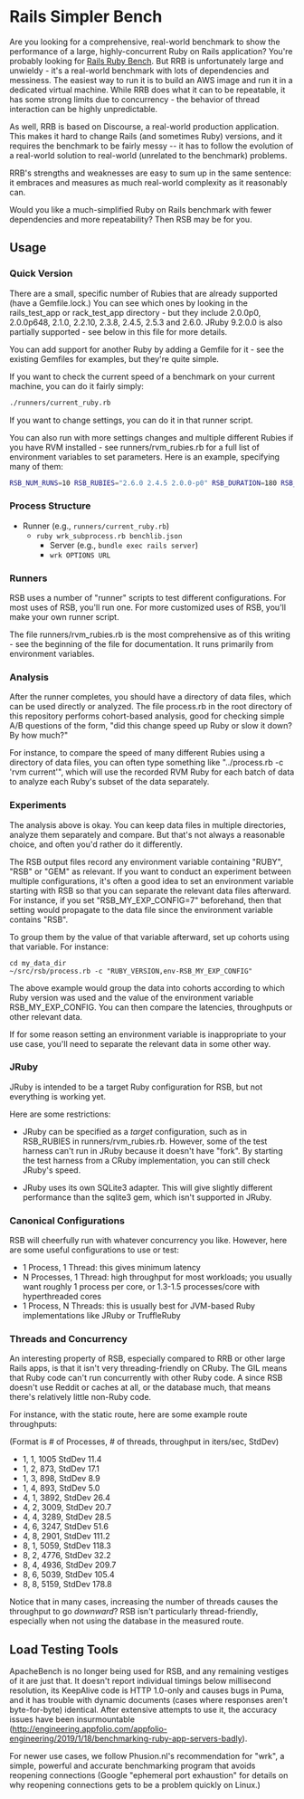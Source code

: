# Rails Simpler Bench

Are you looking for a comprehensive, real-world benchmark to show the
performance of a large, highly-concurrent Ruby on Rails application?
You're probably looking for [Rails Ruby
Bench](https://github.com/noahgibbs/rails_ruby_bench). But RRB is
unfortunately large and unwieldy - it's a real-world benchmark with
lots of dependencies and messiness. The easiest way to run it is to
build an AWS image and run it in a dedicated virtual machine. While
RRB does what it can to be repeatable, it has some strong limits due
to concurrency - the behavior of thread interaction can be highly
unpredictable.

As well, RRB is based on Discourse, a real-world production
application. This makes it hard to change Rails (and sometimes Ruby)
versions, and it requires the benchmark to be fairly messy -- it has
to follow the evolution of a real-world solution to real-world
(unrelated to the benchmark) problems.

RRB's strengths and weaknesses are easy to sum up in the same
sentence: it embraces and measures as much real-world complexity as it
reasonably can.

Would you like a much-simplified Ruby on Rails benchmark with fewer
dependencies and more repeatability? Then RSB may be for you.

## Usage

### Quick Version

There are a small, specific number of Rubies that are already supported (have a Gemfile.lock.) You can see which ones by looking in the rails_test_app or rack_test_app directory - but they include 2.0.0p0, 2.0.0p648, 2.1.0, 2.2.10, 2.3.8, 2.4.5, 2.5.3 and 2.6.0. JRuby 9.2.0.0 is also partially supported - see below in this file for more details.

You can add support for another Ruby by adding a Gemfile for it - see the existing Gemfiles for examples, but they're quite simple.

If you want to check the current speed of a benchmark on your current machine, you can do it fairly simply:

```bash
./runners/current_ruby.rb
```

If you want to change settings, you can do it in that runner script.

You can also run with more settings changes and multiple different Rubies if you have RVM installed - see runners/rvm_rubies.rb for a full list of environment variables to set parameters. Here is an example, specifying many of them:

```bash
RSB_NUM_RUNS=10 RSB_RUBIES="2.6.0 2.4.5 2.0.0-p0" RSB_DURATION=180 RSB_WARMUP=20 RSB_FRAMEWORKS=rack RSB_APP_SERVER=puma RSB_PROCESSES=1 RSB_THREADS=1 ./runners/rvm_rubies.rb
```

### Process Structure

* Runner (e.g., `runners/current_ruby.rb`)
  * `ruby wrk_subprocess.rb benchlib.json`
    * Server (e.g., `bundle exec rails server`)
    * `wrk OPTIONS URL`

### Runners

RSB uses a number of "runner" scripts to test different
configurations. For most uses of RSB, you'll run one. For more
customized uses of RSB, you'll make your own runner script.

The file runners/rvm_rubies.rb is the most comprehensive as of this
writing - see the beginning of the file for documentation. It runs
primarily from environment variables.

### Analysis

After the runner completes, you should have a directory of data files,
which can be used directly or analyzed. The file process.rb in the
root directory of this repository performs cohort-based analysis, good
for checking simple A/B questions of the form, "did this change speed
up Ruby or slow it down? By how much?"

For instance, to compare the speed of many different Rubies using a
directory of data files, you can often type something like
"../process.rb -c 'rvm current'", which will use the recorded RVM Ruby
for each batch of data to analyze each Ruby's subset of the data
separately.

### Experiments

The analysis above is okay. You can keep data files in multiple
directories, analyze them separately and compare. But that's not
always a reasonable choice, and often you'd rather do it differently.

The RSB output files record any environment variable containing
"RUBY", "RSB" or "GEM" as relevant. If you want to conduct an
experiment between multiple configurations, it's often a good idea to
set an environment variable starting with RSB so that you can separate
the relevant data files afterward. For instance, if you set
"RSB_MY_EXP_CONFIG=7" beforehand, then that setting would propagate to
the data file since the environment variable contains "RSB".

To group them by the value of that variable afterward, set up cohorts
using that variable. For instance:

```
cd my_data_dir
~/src/rsb/process.rb -c "RUBY_VERSION,env-RSB_MY_EXP_CONFIG"
```

The above example would group the data into cohorts according to which
Ruby version was used and the value of the environment variable
RSB_MY_EXP_CONFIG. You can then compare the latencies, throughputs
or other relevant data.

If for some reason setting an environment variable is inappropriate to
your use case, you'll need to separate the relevant data in some other
way.

### JRuby

JRuby is intended to be a target Ruby configuration for RSB, but not everything is working yet.

Here are some restrictions:

* JRuby can be specified as a *target* configuration, such as in
  RSB_RUBIES in runners/rvm_rubies.rb. However, some of the test
  harness can't run in JRuby because it doesn't have "fork".
  By starting the test harness from a CRuby implementation, you
  can still check JRuby's speed.

* JRuby uses its own SQLite3 adapter. This will give slightly
  different performance than the sqlite3 gem, which isn't
  supported in JRuby.

### Canonical Configurations

RSB will cheerfully run with whatever concurrency you like. However,
here are some useful configurations to use or test:

* 1 Process, 1 Thread: this gives minimum latency
* N Processes, 1 Thread: high throughput for most workloads; you usually
  want roughly 1 process per core, or 1.3-1.5 processes/core with
  hyperthreaded cores
* 1 Process, N Threads: this is usually best for JVM-based Ruby implementations
  like JRuby or TruffleRuby

### Threads and Concurrency

An interesting property of RSB, especially compared to RRB or other large
Rails apps, is that it isn't very threading-friendly on CRuby. The GIL
means that Ruby code can't run concurrently with other Ruby code.
A since RSB doesn't use Reddit or caches at all, or the database much,
that means there's relatively little non-Ruby code.

For instance, with the static route, here are some example route throughputs:

(Format is # of Processes, # of threads, throughput in iters/sec, StdDev)

* 1, 1, 1005  StdDev 11.4
* 1, 2, 873, StdDev 17.1
* 1, 3, 898, StdDev 8.9
* 1, 4, 893, StdDev 5.0
* 4, 1, 3892, StdDev 26.4
* 4, 2, 3009, StdDev 20.7
* 4, 4, 3289, StdDev 28.5
* 4, 6, 3247, StdDev 51.6
* 4, 8, 2901, StdDev 111.2
* 8, 1, 5059, StdDev 118.3
* 8, 2, 4776, StdDev 32.2
* 8, 4, 4936, StdDev 209.7
* 8, 6, 5039, StdDev 105.4
* 8, 8, 5159, StdDev 178.8

Notice that in many cases, increasing the number of threads causes the
throughput to go *downward*? RSB isn't particularly thread-friendly,
especially when not using the database in the measured route.

## Load Testing Tools

ApacheBench is no longer being used for RSB, and any remaining vestiges of it are just that. It doesn't report individual timings below millisecond resolution, its KeepAlive code is HTTP 1.0-only and causes bugs in Puma, and it has trouble with dynamic documents (cases where responses aren't byte-for-byte) identical. After extensive attempts to use it, the accuracy issues have been insurmountable (http://engineering.appfolio.com/appfolio-engineering/2019/1/18/benchmarking-ruby-app-servers-badly).

For newer use cases, we follow Phusion.nl's recommendation for "wrk", a simple, powerful and accurate benchmarking program that avoids reopening connections (Google "ephemeral port exhaustion" for details on why reopening connections gets to be a problem quickly on Linux.)
